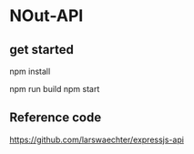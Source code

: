 # NOut-API

## get started
npm install

npm run build
npm start

## Reference code
https://github.com/larswaechter/expressjs-api
